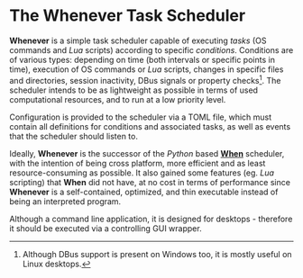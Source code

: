 # The Whenever Task Scheduler

**Whenever** is a simple task scheduler capable of executing _tasks_ (OS commands and _Lua_ scripts) according to specific _conditions_. Conditions are of various types: depending on time (both intervals or specific points in time), execution of OS commands or _Lua_ scripts, changes in specific files and directories, session inactivity, DBus signals or property checks[^1]. The scheduler intends to be as lightweight as possible in terms of used computational resources, and to run at a low priority level.

Configuration is provided to the scheduler via a TOML file, which must contain all definitions for conditions and associated tasks, as well as events that the scheduler should listen to.

Ideally, **Whenever** is the successor of the _Python_ based [**When**](https://github.com/almostearthling/when-command) scheduler, with the intention of being cross platform, more efficient and as least resource-consuming as possible. It also gained some features (eg. _Lua_ scripting) that **When** did not have, at no cost in terms of performance since **Whenever** is a self-contained, optimized, and thin executable instead of being an interpreted program.

Although a command line application, it is designed for desktops - therefore it should be executed via a controlling GUI wrapper.


[^1]: Although DBus support is present on Windows too, it is mostly useful on Linux desktops.

